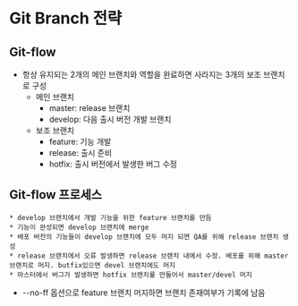 # Git Branch 전략
## Git-flow
* 항상 유지되는 2개의 메인 브랜치와 역할을 완료하면 사라지는 3개의 보조 브랜치로 구성
    * 메인 브랜치
        * master: release 브랜치
        * develop: 다음 출시 버전 개발 브랜치
    * 보조 브랜치
        * feature: 기능 개발
        * release: 출시 준비
        * hotfix: 출시 버전에서 발생한 버그 수정
## Git-flow 프로세스
    * develop 브랜치에서 개발 기능을 위한 feature 브랜치를 만듬
    * 기능이 완성되면 develop 브랜치에 merge
    * 배포 버전의 기능들이 develop 브랜치에 모두 머지 되면 QA를 위해 release 브랜치 생성
    * release 브랜치에서 오류 발생하면 release 브랜치 내에서 수정. 배포를 위해 master 브랜치로 머지. butfix있으면 devel 브랜치에도 머지
    * 마스터에서 버그가 발생하면 hotfix 브랜치를 만들어서 master/devel 머지

* --no-ff 옵션으로 feature 브랜치 머지하면 브랜치 존재여부가 기록에 남음